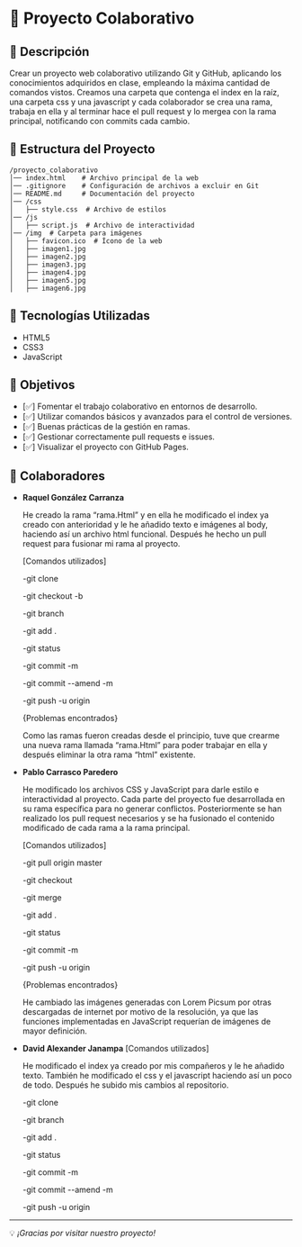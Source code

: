 # 📌 Proyecto Colaborativo

## 📖 Descripción
Crear un proyecto web colaborativo utilizando Git y GitHub,
aplicando los conocimientos adquiridos en clase,
empleando la máxima cantidad de comandos vistos.
Creamos una carpeta que contenga el index en la raíz, una carpeta css y una javascript
y cada colaborador se crea una rama, trabaja en ella y al terminar hace el 
pull request y lo mergea con la rama principal, notificando con commits cada cambio.

## 📁 Estructura del Proyecto
```
/proyecto_colaborativo
│── index.html    # Archivo principal de la web
│── .gitignore    # Configuración de archivos a excluir en Git
│── README.md     # Documentación del proyecto
│── /css
│   ├── style.css  # Archivo de estilos
│── /js
│   ├── script.js  # Archivo de interactividad
│── /img  # Carpeta para imágenes
│   ├── favicon.ico  # Ícono de la web
│   ├── imagen1.jpg
│   ├── imagen2.jpg
│   ├── imagen3.jpg
│   ├── imagen4.jpg
│   ├── imagen5.jpg
│   ├── imagen6.jpg
```

## 🚀 Tecnologías Utilizadas
- HTML5
- CSS3
- JavaScript

## 🎯 Objetivos
- [✅] Fomentar el trabajo colaborativo en entornos de desarrollo.
- [✅] Utilizar comandos básicos y avanzados para el control de versiones. 
- [✅] Buenas prácticas de la gestión en ramas.
- [✅] Gestionar correctamente pull requests e issues.
- [✅] Visualizar el proyecto con GitHub Pages.

## 👥 Colaboradores
- **Raquel González Carranza** 

    He creado la rama “rama.Html” y en ella he modificado el index ya creado 
    con anterioridad y le he añadido texto e imágenes al body,
    haciendo así un archivo html funcional. 
    Después he hecho un pull request para fusionar mi rama al proyecto. 

    [Comandos utilizados]

    -git clone

    -git checkout -b

    -git branch

    -git add .

    -git status

    -git commit -m 

    -git commit --amend -m

    -git push -u origin 

    {Problemas encontrados}

    Como las ramas fueron creadas desde el principio, tuve que crearme 
    una nueva rama llamada “rama.Html” para poder trabajar en ella 
    y después eliminar la otra rama “html” existente.
    
- **Pablo Carrasco Paredero**

    He modificado los archivos CSS y JavaScript para darle estilo e interactividad
    al proyecto. Cada parte del proyecto fue desarrollada en su rama específica para
    no generar conflictos.
    Posteriormente se han realizado los pull request necesarios y se ha fusionado el
    contenido modificado de cada rama a la rama principal.

    [Comandos utilizados]

    -git pull origin master

    -git checkout

    -git merge

    -git add .

    -git status

    -git commit -m 

    -git push -u origin

    {Problemas encontrados}

    He cambiado las imágenes generadas con Lorem Picsum por otras descargadas de internet
    por motivo de la resolución, ya que las funciones implementadas en JavaScript requerían
    de imágenes de mayor definición.
      
- **David Alexander Janampa**
   [Comandos utilizados]

    He modificado el index ya creado por mis compañeros y le
    he añadido texto. También he modificado el css y el javascript haciendo así un poco
    de todo. Después he subido mis cambios al repositorio.

    -git clone

    -git branch

    -git add .

    -git status

    -git commit -m 

    -git commit --amend -m

    -git push -u origin

---
💡 *¡Gracias por visitar nuestro proyecto!*

